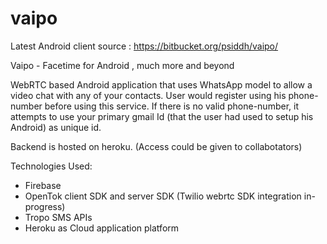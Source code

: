 # vaipo

Latest Android client source : https://bitbucket.org/psiddh/vaipo/

Vaipo - Facetime for Android , much more and beyond

WebRTC based Android application that uses WhatsApp model to allow a video chat with any of your contacts.
User would register using his phone-number before using this service. If there is no valid phone-number, it attempts to use your
primary gmail Id (that the user had used to setup his Android) as unique id.

Backend is hosted on heroku. (Access could be given to collabotators)

Technologies Used:
- Firebase
- OpenTok client SDK and server SDK (Twilio webrtc SDK integration in-progress)
- Tropo SMS APIs
- Heroku as Cloud application platform
